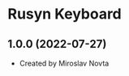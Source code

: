 Rusyn Keyboard
====================

1.0.0 (2022-07-27)
----------------
* Created by Miroslav Novta
